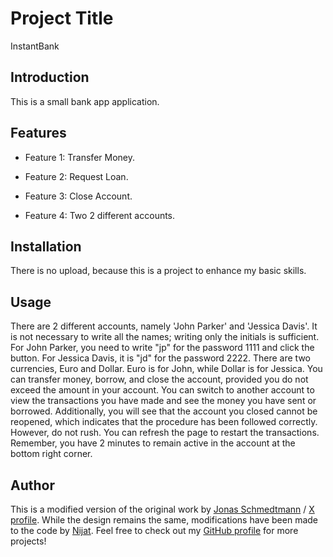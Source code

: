 # Project Title

InstantBank

## Introduction

This is a small bank app application.

## Features

- Feature 1: Transfer Money.

- Feature 2: Request Loan.

- Feature 3: Close Account.

- Feature 4: Two 2 different accounts.

## Installation

There is no upload, because this is a project to enhance my basic skills.

## Usage

There are 2 different accounts, namely 'John Parker' and 'Jessica Davis'. It is not necessary to write all the names; writing only the initials is sufficient. For John Parker, you need to write "jp" for the password 1111 and click the button. For Jessica Davis, it is "jd" for the password 2222.
There are two currencies, Euro and Dollar. Euro is for John, while Dollar is for Jessica. You can transfer money, borrow, and close the account, provided you do not exceed the amount in your account. You can switch to another account to view the transactions you have made and see the money you have sent or borrowed. Additionally, you will see that the account you closed cannot be reopened, which indicates that the procedure has been followed correctly. However, do not rush. You can refresh the page to restart the transactions. Remember, you have 2 minutes to remain active in the account at the bottom right corner.

## Author

This is a modified version of the original work by [Jonas Schmedtmann](https://jonas.io/) / [X profile](https://x.com/jonasschmedtman). While the design remains the same, modifications have been made to the code by [Nijat](https://www.linkedin.com/in/nijat-guliyev-1949a4294/). Feel free to check out my [GitHub profile](https://github.com/Nijat-Guliyev) for more projects!

